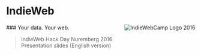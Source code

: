 # IndieWeb
<img src="https://cdn.rawgit.com/jkphl/indieweb-talk/master/public/img/indiewebcamp.svg" alt="IndieWebCamp Logo 2016" align="right"/>
### Your data. Your web.

> IndieWeb Hack Day Nuremberg 2016<br/>
> Presentation slides (English version)
